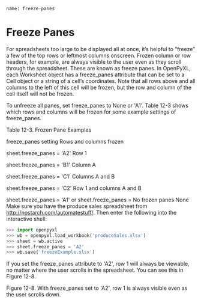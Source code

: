 ```ngMeta
name: freeze-panes
```
# Freeze Panes
For spreadsheets too large to be displayed all at once, it’s helpful to “freeze” a few of the top rows or leftmost columns onscreen. Frozen column or row headers, for example, are always visible to the user even as they scroll through the spreadsheet. These are known as freeze panes. In OpenPyXL, each Worksheet object has a freeze_panes attribute that can be set to a Cell object or a string of a cell’s coordinates. Note that all rows above and all columns to the left of this cell will be frozen, but the row and column of the cell itself will not be frozen.

To unfreeze all panes, set freeze_panes to None or 'A1'. Table 12-3 shows which rows and columns will be frozen for some example settings of freeze_panes.

Table 12-3. Frozen Pane Examples

freeze_panes setting 							Rows and columns frozen

sheet.freeze_panes = 'A2' 						Row 1

sheet.freeze_panes = 'B1'						Column A

sheet.freeze_panes = 'C1'						Columns A and B

sheet.freeze_panes = 'C2'       				Row 1 and columns A and B

sheet.freeze_panes = 'A1' or sheet.freeze_panes = No frozen panes
None
Make sure you have the produce sales spreadsheet from <span><a href="http://nostarch.com/automatestuff/">http://nostarch.com/automatestuff/</a></span>. Then enter the following into the interactive shell:

```python
>>> import openpyxl
>>> wb = openpyxl.load_workbook('produceSales.xlsx')
>>> sheet = wb.active
>>> sheet.freeze_panes = 'A2'
>>> wb.save('freezeExample.xlsx')
```
If you set the freeze_panes attribute to 'A2', row 1 will always be viewable, no matter where the user scrolls in the spreadsheet. You can see this in Figure 12-8.

<!-- ![image](assets/000044.jpg)
 -->
Figure 12-8. With freeze_panes set to 'A2', row 1 is always visible even as the user scrolls down.



